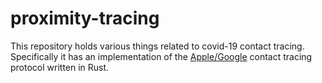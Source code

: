 # proximity-tracing

This repository holds various things related to covid-19 contact tracing.  Specifically
it has an implementation of the [Apple/Google](https://covid19-static.cdn-apple.com/applications/covid19/current/static/contact-tracing/pdf/ContactTracing-CryptographySpecification.pdf)
contact tracing protocol written in Rust.
